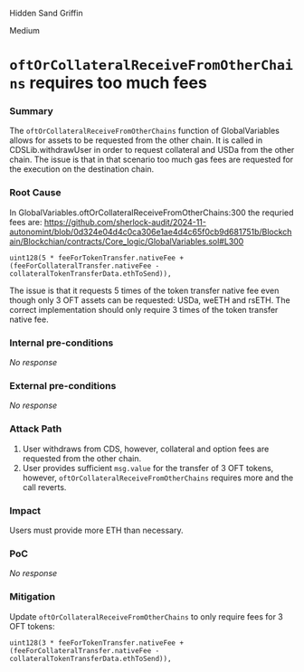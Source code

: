 Hidden Sand Griffin

Medium

# `oftOrCollateralReceiveFromOtherChains` requires too much fees

### Summary

The `oftOrCollateralReceiveFromOtherChains` function of GlobalVariables allows for assets to be requested from the other chain. It is called in CDSLib.withdrawUser in order to request collateral and USDa from the other chain. The issue is that in that scenario too much gas fees are requested for the execution on the destination chain.

### Root Cause

In GlobalVariables.oftOrCollateralReceiveFromOtherChains:300 the requried fees are:
https://github.com/sherlock-audit/2024-11-autonomint/blob/0d324e04d4c0ca306e1ae4d4c65f0cb9d681751b/Blockchain/Blockchian/contracts/Core_logic/GlobalVariables.sol#L300
```solidity
uint128(5 * feeForTokenTransfer.nativeFee + (feeForCollateralTransfer.nativeFee - collateralTokenTransferData.ethToSend)),
```

The issue is that it requests 5 times of the token transfer native fee even though only 3 OFT assets can be requested: USDa, weETH and rsETH. The correct implementation should only require 3 times of the token transfer native fee.

### Internal pre-conditions

_No response_

### External pre-conditions

_No response_

### Attack Path

1. User withdraws from CDS, however, collateral and option fees are requested from the other chain.
2. User provides sufficient `msg.value` for the transfer of 3 OFT tokens, however, `oftOrCollateralReceiveFromOtherChains` requires more and the call reverts.

### Impact

Users must provide more ETH than necessary.

### PoC

_No response_

### Mitigation

Update `oftOrCollateralReceiveFromOtherChains` to only require fees for 3 OFT tokens:
```solidity
uint128(3 * feeForTokenTransfer.nativeFee + (feeForCollateralTransfer.nativeFee - collateralTokenTransferData.ethToSend)),
```